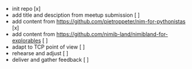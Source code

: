 - init repo [x]
- add title and desciption from meetup submission [ ]
- add content from https://github.com/pietroppeter/nim-for-pythonistas [x]
- add content from https://github.com/nimib-land/nimibland-for-explorables [ ]
- adapt to TCP point of view [ ]
- rehearse and adjust [ ]
- deliver and gather feedback [ ]

